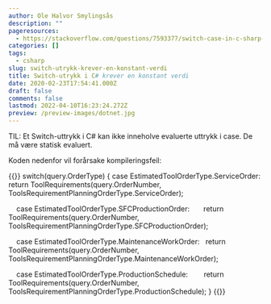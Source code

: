 ```yaml
---
author: Ole Halvor Smylingsås
description: ""
pageresources:
  - https://stackoverflow.com/questions/7593377/switch-case-in-c-sharp-a-constant-value-is-expected
categories: []
tags:
  - csharp
slug: switch-utrykk-krever-en-konstant-verdi
title: Switch-utrykk i C# krever en konstant verdi
date: 2020-02-23T17:54:41.000Z
draft: false
comments: false
lastmod: 2022-04-10T16:23:24.272Z
preview: /preview-images/dotnet.jpg
---
```


TIL: Et Switch-uttrykk i C# kan ikke inneholve evaluerte uttrykk i case. De må være statisk evaluert.
<!--more-->

Koden nedenfor vil forårsake kompileringsfeil:

{{<highlight c>}}
switch(query.OrderType) {
    case EstimatedToolOrderType.ServiceOrder:
        return ToolRequirements(query.OrderNumber, ToolsRequirementPlanningOrderType.ServiceOrder);

    case EstimatedToolOrderType.SFCProductionOrder:
       return ToolRequirements(query.OrderNumber, ToolsRequirementPlanningOrderType.SFCProductionOrder);

    case EstimatedToolOrderType.MaintenanceWorkOrder:
       return ToolRequirements(query.OrderNumber, ToolsRequirementPlanningOrderType.MaintenanceWorkOrder);

    case EstimatedToolOrderType.ProductionSchedule:
       return ToolRequirements(query.OrderNumber, ToolsRequirementPlanningOrderType.ProductionSchedule);
}
{{</highlight>}}
